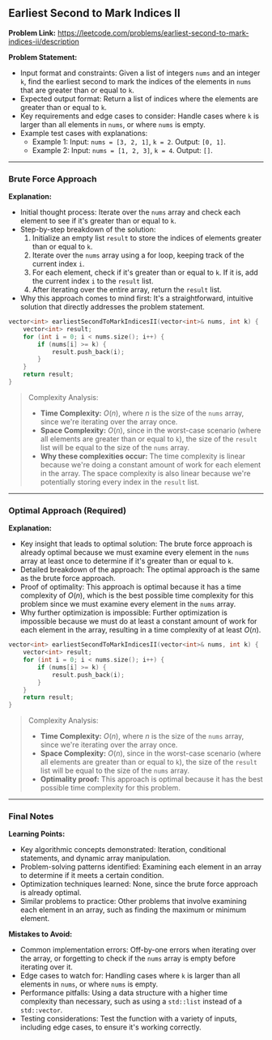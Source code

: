 ## Earliest Second to Mark Indices II

**Problem Link:** https://leetcode.com/problems/earliest-second-to-mark-indices-ii/description

**Problem Statement:**
- Input format and constraints: Given a list of integers `nums` and an integer `k`, find the earliest second to mark the indices of the elements in `nums` that are greater than or equal to `k`.
- Expected output format: Return a list of indices where the elements are greater than or equal to `k`.
- Key requirements and edge cases to consider: Handle cases where `k` is larger than all elements in `nums`, or where `nums` is empty.
- Example test cases with explanations:
  - Example 1: Input: `nums = [3, 2, 1]`, `k = 2`. Output: `[0, 1]`.
  - Example 2: Input: `nums = [1, 2, 3]`, `k = 4`. Output: `[]`.

---

### Brute Force Approach

**Explanation:**
- Initial thought process: Iterate over the `nums` array and check each element to see if it's greater than or equal to `k`.
- Step-by-step breakdown of the solution:
  1. Initialize an empty list `result` to store the indices of elements greater than or equal to `k`.
  2. Iterate over the `nums` array using a for loop, keeping track of the current index `i`.
  3. For each element, check if it's greater than or equal to `k`. If it is, add the current index `i` to the `result` list.
  4. After iterating over the entire array, return the `result` list.
- Why this approach comes to mind first: It's a straightforward, intuitive solution that directly addresses the problem statement.

```cpp
vector<int> earliestSecondToMarkIndicesII(vector<int>& nums, int k) {
    vector<int> result;
    for (int i = 0; i < nums.size(); i++) {
        if (nums[i] >= k) {
            result.push_back(i);
        }
    }
    return result;
}
```

> Complexity Analysis:
> - **Time Complexity:** $O(n)$, where $n$ is the size of the `nums` array, since we're iterating over the array once.
> - **Space Complexity:** $O(n)$, since in the worst-case scenario (where all elements are greater than or equal to `k`), the size of the `result` list will be equal to the size of the `nums` array.
> - **Why these complexities occur:** The time complexity is linear because we're doing a constant amount of work for each element in the array. The space complexity is also linear because we're potentially storing every index in the `result` list.

---

### Optimal Approach (Required)

**Explanation:**
- Key insight that leads to optimal solution: The brute force approach is already optimal because we must examine every element in the `nums` array at least once to determine if it's greater than or equal to `k`.
- Detailed breakdown of the approach: The optimal approach is the same as the brute force approach.
- Proof of optimality: This approach is optimal because it has a time complexity of $O(n)$, which is the best possible time complexity for this problem since we must examine every element in the `nums` array.
- Why further optimization is impossible: Further optimization is impossible because we must do at least a constant amount of work for each element in the array, resulting in a time complexity of at least $O(n)$.

```cpp
vector<int> earliestSecondToMarkIndicesII(vector<int>& nums, int k) {
    vector<int> result;
    for (int i = 0; i < nums.size(); i++) {
        if (nums[i] >= k) {
            result.push_back(i);
        }
    }
    return result;
}
```

> Complexity Analysis:
> - **Time Complexity:** $O(n)$, where $n$ is the size of the `nums` array, since we're iterating over the array once.
> - **Space Complexity:** $O(n)$, since in the worst-case scenario (where all elements are greater than or equal to `k`), the size of the `result` list will be equal to the size of the `nums` array.
> - **Optimality proof:** This approach is optimal because it has the best possible time complexity for this problem.

---

### Final Notes

**Learning Points:**
- Key algorithmic concepts demonstrated: Iteration, conditional statements, and dynamic array manipulation.
- Problem-solving patterns identified: Examining each element in an array to determine if it meets a certain condition.
- Optimization techniques learned: None, since the brute force approach is already optimal.
- Similar problems to practice: Other problems that involve examining each element in an array, such as finding the maximum or minimum element.

**Mistakes to Avoid:**
- Common implementation errors: Off-by-one errors when iterating over the array, or forgetting to check if the `nums` array is empty before iterating over it.
- Edge cases to watch for: Handling cases where `k` is larger than all elements in `nums`, or where `nums` is empty.
- Performance pitfalls: Using a data structure with a higher time complexity than necessary, such as using a `std::list` instead of a `std::vector`.
- Testing considerations: Test the function with a variety of inputs, including edge cases, to ensure it's working correctly.